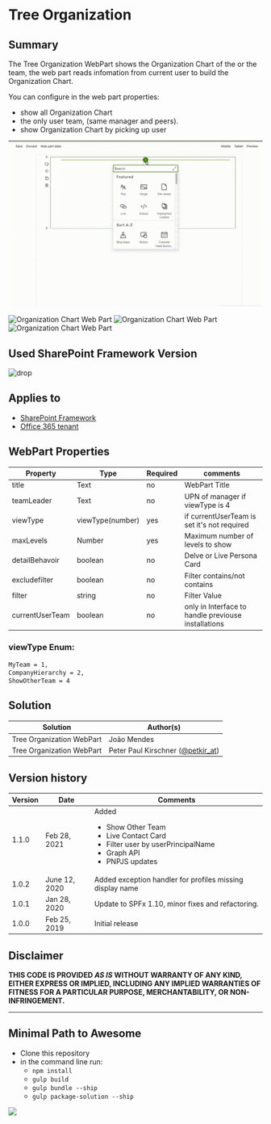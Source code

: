 # Tree Organization

## Summary
The Tree Organization WebPart shows the Organization Chart of the  or the team, the web part reads infomation from current user to build the Organization Chart.  

You can configure in the web part properties:
* show all Organization Chart 
* the only user team, (same manager and peers). 
* show Organization Chart by picking up user
 

![Organization Chart Web Part](./assets/react-tree-orgchart.gif)

![Organization Chart Web Part](./assets/Screenshot1.png)
![Organization Chart Web Part](./assets/Screenshot2.png)
![Organization Chart Web Part](./assets/Screenshot3.png)



## Used SharePoint Framework Version 
![drop](https://img.shields.io/badge/version-1.10.0-green.svg)

## Applies to

* [SharePoint Framework](https://docs.microsoft.com/sharepoint/dev/spfx/sharepoint-framework-overview)
* [Office 365 tenant](https://docs.microsoft.com/sharepoint/dev/spfx/set-up-your-development-environment)


## WebPart Properties
 

Property |Type|Required| comments
--------------------|----|--------|----------
title | Text| no| WebPart Title
teamLeader |Text|no|UPN of manager if viewType is 4 
viewType|viewType(number)|yes|if currentUserTeam is set it's not required 
maxLevels | Number| yes | Maximum number of levels to show
detailBehavoir |boolean|no|Delve or Live Persona Card
excludefilter|boolean|no|Filter contains/not contains
filter|string|no|Filter Value
currentUserTeam|boolean|no|only in Interface to handle previouse installations

### viewType Enum:
 ``` 
 MyTeam = 1,
 CompanyHierarchy = 2,
 ShowOtherTeam = 4
 ```

## Solution

Solution|Author(s)
--------|---------
Tree Organization WebPart|João Mendes
Tree Organization WebPart|Peter Paul Kirschner ([@petkir_at](https://twitter.com/petkir_at))

## Version history

Version|Date|Comments
-------|----|--------
1.1.0|Feb 28, 2021|Added <ul><li>Show Other Team</li><li>Live Contact Card</li><li>Filter user by userPrincipalName</li><li>Graph API</li><li>PNPJS updates</li></ul> 
1.0.2|June 12, 2020|Added exception handler for profiles missing display name 
1.0.1|Jan 28, 2020|Update to SPFx 1.10, minor fixes and refactoring.
1.0.0|Feb 25, 2019|Initial release  

## Disclaimer
**THIS CODE IS PROVIDED *AS IS* WITHOUT WARRANTY OF ANY KIND, EITHER EXPRESS OR IMPLIED, INCLUDING ANY IMPLIED WARRANTIES OF FITNESS FOR A PARTICULAR PURPOSE, MERCHANTABILITY, OR NON-INFRINGEMENT.**

---

## Minimal Path to Awesome

- Clone this repository
- in the command line run:
  - `npm install`
  - `gulp build`
  - `gulp bundle --ship`
  - `gulp package-solution --ship`

<img src="https://telemetry.sharepointpnp.com/sp-dev-fx-webparts/samples/react-tree-orgchart" />
